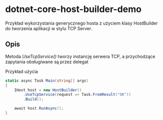 # dotnet-core-host-builder-demo
Przykład wykorzystania generycznego hosta z użyciem klasy HostBuilder do tworzenia aplikacji w stylu TCP Server.


## Opis

Metoda *UseTcpService<T>()* tworzy instancję serwera TCP, a przychodzące zapytania obsługiwane są przez delegat  


 Przykład użycia

~~~ csharp
static async Task Main(string[] args)
{
    IHost host = new HostBuilder()
        .UseTcpService(request => Task.FromResult("OK"))
        .Build();

    await host.RunAsync();
}
~~~




